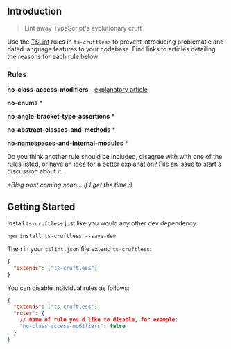 ## Introduction

> Lint away TypeScript's evolutionary cruft

Use the [TSLint](https://palantir.github.io/tslint/) rules in `ts-cruftless` to prevent introducing problematic and dated language features to your codebase. Find links to articles detailing the reasons for each rule below:

### Rules

**no-class-access-modifiers** - [explanatory article](https://medium.com/@bradenhs/typescripts-evolutionary-cruft-class-access-modifiers-412f9749f050)

**no-enums** \*

**no-angle-bracket-type-assertions** \*

**no-abstract-classes-and-methods** \*

**no-namespaces-and-internal-modules** \*

Do you think another rule should be included, disagree with with one of the rules listed, or have an idea for a better explanation? [File an issue](https://github.com/bradenhs/ts-cruftless/issues/new) to start a discussion about it.

_\*Blog post coming soon... if I get the time :)_

## Getting Started

Install `ts-cruftless` just like you would any other dev dependency:

```
npm install ts-cruftless --save-dev
```

Then in your `tslint.json` file extend `ts-cruftless`:

```json
{
  "extends": ["ts-cruftless"]
}
```

You can disable individual rules as follows:

```json
{
  "extends": ["ts-cruftless"],
  "rules": {
    // Name of rule you'd like to disable, for example:
    "no-class-access-modifiers": false
  }
}
```
